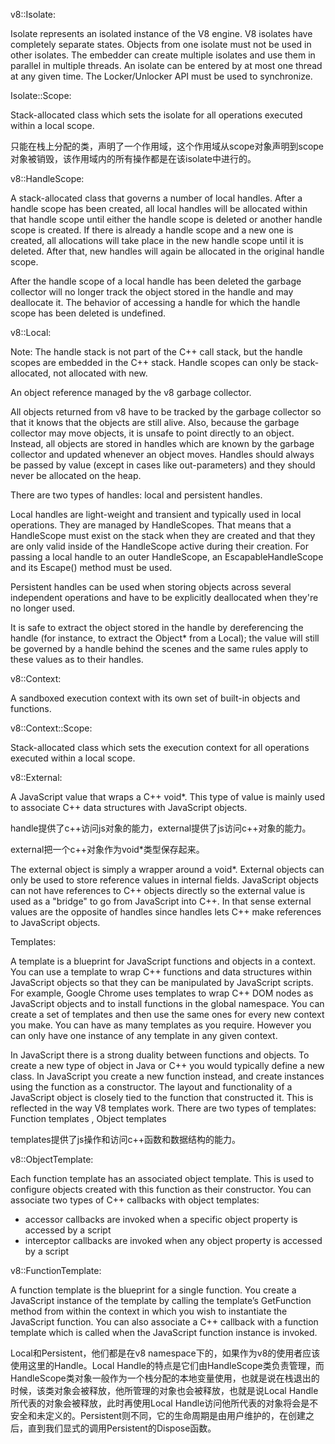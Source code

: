 

v8::Isolate:

Isolate represents an isolated instance of the V8 engine. V8 isolates have completely separate states. Objects from one isolate must not be used in other isolates. The embedder can create multiple isolates and use them in parallel in multiple threads. An isolate can be entered by at most one thread at any given time. The Locker/Unlocker API must be used to synchronize.


Isolate::Scope: 

Stack-allocated class which sets the isolate for all operations executed within a local scope.

只能在栈上分配的类，声明了一个作用域，这个作用域从scope对象声明到scope对象被销毁，该作用域内的所有操作都是在该isolate中进行的。

v8::HandleScope:

A stack-allocated class that governs a number of local handles. After a handle scope has been created, all local handles will be allocated within that handle scope until either the handle scope is deleted or another handle scope is created. If there is already a handle scope and a new one is created, all allocations will take place in the new handle scope until it is deleted. After that, new handles will again be allocated in the original handle scope.

After the handle scope of a local handle has been deleted the garbage collector will no longer track the object stored in the handle and may deallocate it. The behavior of accessing a handle for which the handle scope has been deleted is undefined.

v8::Local:

Note: The handle stack is not part of the C++ call stack, but the handle scopes are embedded in the C++ stack. Handle scopes can only be stack-allocated, not allocated with new.

An object reference managed by the v8 garbage collector.

All objects returned from v8 have to be tracked by the garbage collector so that it knows that the objects are still alive. Also, because the garbage collector may move objects, it is unsafe to point directly to an object. Instead, all objects are stored in handles which are known by the garbage collector and updated whenever an object moves. Handles should always be passed by value (except in cases like out-parameters) and they should never be allocated on the heap.

There are two types of handles: local and persistent handles.

Local handles are light-weight and transient and typically used in local operations. They are managed by HandleScopes. That means that a HandleScope must exist on the stack when they are created and that they are only valid inside of the HandleScope active during their creation. For passing a local handle to an outer HandleScope, an EscapableHandleScope and its Escape() method must be used.

Persistent handles can be used when storing objects across several independent operations and have to be explicitly deallocated when they're no longer used.

It is safe to extract the object stored in the handle by dereferencing the handle (for instance, to extract the Object* from a Local<Object>); the value will still be governed by a handle behind the scenes and the same rules apply to these values as to their handles.



v8::Context:

A sandboxed execution context with its own set of built-in objects and functions.

v8::Context::Scope:

Stack-allocated class which sets the execution context for all operations executed within a local scope.

v8::External:

A JavaScript value that wraps a C++ void\*. This type of value is mainly used to associate C++ data structures with JavaScript objects.

handle提供了c++访问js对象的能力，external提供了js访问c++对象的能力。

external把一个c++对象作为void\*类型保存起来。

The external object is simply a wrapper around a void\*. External objects can only be used to store reference values in internal fields. JavaScript objects can not have references to C++ objects directly so the external value is used as a "bridge" to go from JavaScript into C++. In that sense external values are the opposite of handles since handles lets C++ make references to JavaScript objects.


Templates:

A template is a blueprint for JavaScript functions and objects in a context. You can use a template to wrap C++ functions and data structures within JavaScript objects so that they can be manipulated by JavaScript scripts. For example, Google Chrome uses templates to wrap C++ DOM nodes as JavaScript objects and to install functions in the global namespace. You can create a set of templates and then use the same ones for every new context you make. You can have as many templates as you require. However you can only have one instance of any template in any given context.

In JavaScript there is a strong duality between functions and objects. To create a new type of object in Java or C++ you would typically define a new class. In JavaScript you create a new function instead, and create instances using the function as a constructor. The layout and functionality of a JavaScript object is closely tied to the function that constructed it. This is reflected in the way V8 templates work. There are two types of templates: Function templates , Object templates

templates提供了js操作和访问c++函数和数据结构的能力。

v8::ObjectTemplate:

Each function template has an associated object template. This is used to configure objects created with this function as their constructor. You can associate two types of C++ callbacks with object templates:

- accessor callbacks are invoked when a specific object property is accessed by a script
- interceptor callbacks are invoked when any object property is accessed by a script

v8::FunctionTemplate:

A function template is the blueprint for a single function. You create a JavaScript instance of the template by calling the template’s GetFunction method from within the context in which you wish to instantiate the JavaScript function. You can also associate a C++ callback with a function template which is called when the JavaScript function instance is invoked.


Local和Persistent，他们都是在v8 namespace下的，如果作为v8的使用者应该使用这里的Handle。Local Handle的特点是它们由HandleScope类负责管理，而HandleScope类对象一般作为一个栈分配的本地变量使用，也就是说在栈退出的时候，该类对象会被释放，他所管理的对象也会被释放，也就是说Local Handle所代表的对象会被释放，此时再使用Local Handle访问他所代表的对象将会是不安全和未定义的。Persistent则不同，它的生命周期是由用户维护的，在创建之后，直到我们显式的调用Persistent的Dispose函数。